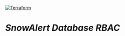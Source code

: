 [![Terraform](https://github.com/Snowflake-Labs/terraform-snowflake-snowalert-rbac/actions/workflows/terraform.yml/badge.svg?branch=main)](https://github.com/Snowflake-Labs/terraform-snowflake-snowalert-rbac/actions/workflows/terraform.yml)

# _SnowAlert Database RBAC_
